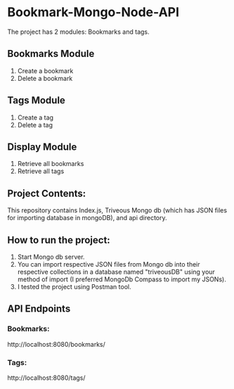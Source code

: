 # Bookmark-Mongo-Node-API
The project has 2 modules: Bookmarks and tags.

## Bookmarks Module
1. Create a bookmark
2. Delete a bookmark

## Tags Module
1. Create a tag
2. Delete a tag

## Display Module
1. Retrieve all bookmarks
2. Retrieve all tags

## Project Contents:
This repository contains Index.js, Triveous Mongo db (which has JSON files for importing database in mongoDB), and api directory.

## How to run the project:
1. Start Mongo db server.
2. You can import respective JSON files from Mongo db into their respective collections in a database named "triveousDB" using your method of import (I preferred MongoDb Compass to import my JSONs).
3. I tested the project using Postman tool.

## API Endpoints
### Bookmarks:
http://localhost:8080/bookmarks/

### Tags:
http://localhost:8080/tags/
